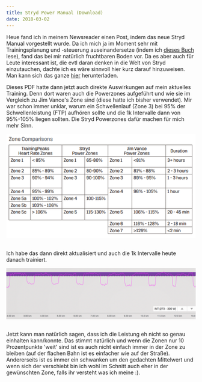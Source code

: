 ```yaml
---
title: Stryd Power Manual (Download)
date: 2018-03-02
---
```


Heue fand ich in meinem Newsreader einen Post, indem das neue Stryd Manual vorgestellt wurde. Da ich mich ja im Moment sehr mit Trainingsplanung und -steuerung auseinandersetze (indem ich <a href='http://amzn.to/2FKbwdt' class='external' target='_blank' rel='noopener'>dieses Buch</a> lese), fand das bei mir natürlich fruchtbaren Boden vor. Da es aber auch für Leute interessant ist, die evtl daran denken in die Welt von Stryd einzutauchen, dachte ich es wäre sinnvoll hier kurz darauf hinzuweisen. Man kann sich das ganze <a href='https://storage.googleapis.com/stryd_static_assets/stryd-power-manual-3.pdf' class='external' target='_blank' rel='noopener'>hier</a> herunterladen.

Dieses PDF hatte dann jetzt auch direkte Auswirkungen auf mein aktuelles Training. Denn dort waren auch die Powerzones aufgeführt und wie sie im Vergleich zu Jim Vance's Zone sind (diese hatte ich bisher verwendet). Mir war schon immer unklar, warum ein Schwellenlauf (Zone 3) bei 95% der Schwellenleistung (FTP) aufhören sollte und die 1k Intervalle dann von 95%-105% liegen sollten. Die Stryd Powerzones dafür machen für mich mehr Sinn.

[<img src='/assets/images/Power-Zones.png' class='w-4/5' align='center'/>](/assets/images/Power-Zones.png)<br><br>

Ich habe das dann direkt aktualisiert und auch die 1k Intervalle heute danach trainiert.

[<img src='/assets/images/8x1k_INT-1024x276.png' class='w-4/5' align='center'/>](/assets/images/8x1k_INT-1024x276.png)<br><br>

Jetzt kann man natürlich sagen, dass ich die Leistung eh nicht so genau einhalten kann/konnte. Das stimmt natürlich und wenn die Zonen nur 10 Prozentpunkte 'weit' sind ist es auch nicht einfach immer in der Zone zu bleiben (auf der flachen Bahn ist es einfacher wie auf der Straße). Andererseits ist es immer ein schwanken um den gedachten Mittelwert und wenn sich der verschiebt bin ich wohl im Schnitt auch eher in der gewünschten Zone, falls ihr versteht was ich meine :).<br><br>

